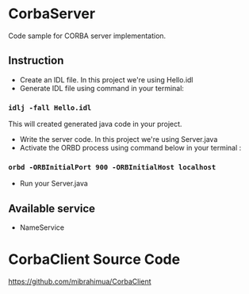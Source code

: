 # CorbaServer
Code sample for CORBA server implementation.

## Instruction
* Create an IDL file. In this project we're using Hello.idl
* Generate IDL file using command in your terminal:
### `idlj -fall Hello.idl`  
This will created generated java code in your project.
* Write the server code. In this project we're using Server.java
* Activate the ORBD process using command below in your terminal :
### `orbd -ORBInitialPort 900 -ORBInitialHost localhost`
* Run your Server.java

## Available service 
* NameService

# CorbaClient Source Code
https://github.com/mibrahimua/CorbaClient



